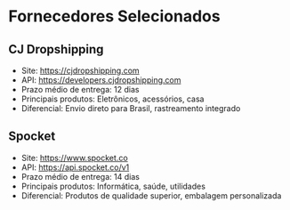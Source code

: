 # Fornecedores Selecionados

## CJ Dropshipping
- Site: https://cjdropshipping.com
- API: https://developers.cjdropshipping.com
- Prazo médio de entrega: 12 dias
- Principais produtos: Eletrônicos, acessórios, casa
- Diferencial: Envio direto para Brasil, rastreamento integrado

## Spocket
- Site: https://www.spocket.co
- API: https://api.spocket.co/v1
- Prazo médio de entrega: 14 dias
- Principais produtos: Informática, saúde, utilidades
- Diferencial: Produtos de qualidade superior, embalagem personalizada 